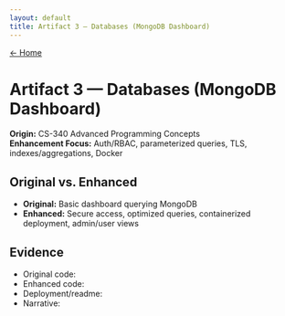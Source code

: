 ```yaml
---
layout: default
title: Artifact 3 — Databases (MongoDB Dashboard)
---
```


[← Home](/)

# Artifact 3 — Databases (MongoDB Dashboard)

**Origin:** CS-340 Advanced Programming Concepts  
**Enhancement Focus:** Auth/RBAC, parameterized queries, TLS, indexes/aggregations, Docker

## Original vs. Enhanced
- **Original:** Basic dashboard querying MongoDB
- **Enhanced:** Secure access, optimized queries, containerized deployment, admin/user views

## Evidence
- Original code: <link>
- Enhanced code: <link>
- Deployment/readme: <link>
- Narrative: <link>
